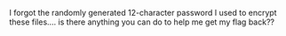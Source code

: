 I forgot the randomly generated 12-character password I used to encrypt these files.... is there anything you can do to help me get my flag back??

